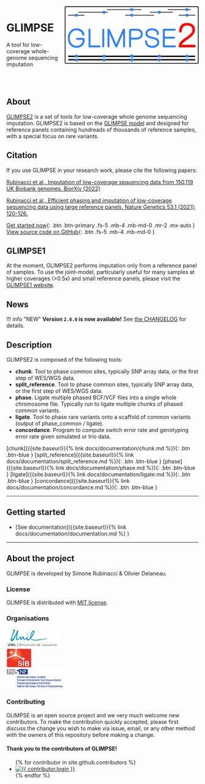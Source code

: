 
<img src="assets/images/branding/glimpse_logo_400x171.png" align="right" alt="GLIMPSE2_logo" style="height:150px">

<div class="tight-paragraphs">
  <h1> GLIMPSE </h1>
  <p>A tool for low-coverage whole-genome sequencing imputation</p>
</div>

<br>
<br>

## About

[GLIMPSE2](https://www.biorxiv.org/content/10.1101/2022.11.28.518213v1) is a set of tools for low-coverage whole genome sequencing imputation. GLIMPSE2 is based on the <a href="https://www.nature.com/articles/s41588-020-00756-0">GLIMPSE model</a> and designed for reference panels containing hundreads of thousands of reference samples, with a special focus on rare variants. 

## Citation

If you use GLIMPSE in your research work, please cite the following papers:

[Rubinacci et al., Imputation of low-coverage sequencing data from 150,119 UK Biobank genomes. BiorXiv (2022)](https://www.biorxiv.org/content/10.1101/2022.11.28.518213v1)

[Rubinacci et al., Efficient phasing and imputation of low-coverage sequencing data using large reference panels. Nature Genetics 53.1 (2021): 120-126.](https://www.nature.com/articles/s41588-020-00756-0)


[Get started now](#getting-started){: .btn .btn-primary .fs-5 .mb-4 .mb-md-0 .mr-2 .mx-auto }
[View source code on GitHub](https://github.com/odelaneau/GLIMPSE){: .btn .fs-5 .mb-4 .mb-md-0 }


## GLIMPSE1

At the moment, GLIMPSE2 performs imputation only from a reference panel of samples. 
To use the joint-model, particularly useful for many samples at higher coverages (>0.5x) and small reference panels, please visit the [GLIMPSE1 website](https://odelaneau.github.io/GLIMPSE/glimpse1/index.html).

## News

!!! info "NEW"
    **Version `2.0.0` is now available!**
    See [the CHANGELOG](https://github.com/odelaneau/GLIMPSE/blob/master/docs/CHANGELOG.md) for details.

## Description

GLIMPSE2 is composed of the following tools:

- **chunk**. Tool to phase common sites, typically SNP array data, or the first step of WES/WGS data.
- **split_reference**. Tool to phase common sites, typically SNP array data, or the first step of WES/WGS data.
- **phase**. Ligate multiple phased BCF/VCF files into a single whole chromosome file. Typically run to ligate multiple chunks of phased common variants.
- **ligate**. Tool to phase rare variants onto a scaffold of common variants (output of phase_common / ligate).
- **concordance**. Program to compute switch error rate and genotyping error rate given simulated or trio data.

[chunk]({{site.baseurl}}{% link docs/documentation/chunk.md %}){: .btn .btn-blue }
[split_reference]({{site.baseurl}}{% link docs/documentation/split_reference.md %}){: .btn .btn-blue }
[phase]({{site.baseurl}}{% link docs/documentation/phase.md %}){: .btn .btn-blue }
[ligate]({{site.baseurl}}{% link docs/documentation/ligate.md %}){: .btn .btn-blue }
[concordance]({{site.baseurl}}{% link docs/documentation/concordance.md %}){: .btn .btn-blue  }

---

## Getting started

- [See documentation]({{site.baseurl}}{% link docs/documentation/documentation.md  %} )

---

## About the project

GLIMPSE is developed by Simone Rubinacci & Olivier Delaneau.

### License

GLIMPSE is distributed with [MIT license](https://github.com/odelaneau/GLIMPSE/blob/master/LICENSE).

### Organisations

<div class="logo-bar">
  <div class="logo"><a href="https://www.unil.ch/index.html"><img src="assets/images/lausanne_logo.jpg" alt="unil" style="height:50px"></a></div>
  <div class="logo"><a href="https://www.sib.swiss/"><img src="assets/images/sib_logo.jpg" alt="sib" style="height:50px"></a></div>
  <div class="logo"><a href="https://www.snf.ch/en/Pages/default.aspx"><img src="assets/images/snf.gif" alt="snf" style="height:50px"></a></div>
</div>

### Contributing

GLIMPSE is an open source project and we very much welcome new contributors. To make the contribution quickly accepted, please first discuss the change you wish to make via issue,
email, or any other method with the owners of this repository before making a change.

#### Thank you to the contributors of GLIMPSE!

<ul class="list-style-none">
{% for contributor in site.github.contributors %}
  <li class="d-inline-block mr-1">
     <a href="{{ contributor.html_url }}"><img src="{{ contributor.avatar_url }}" width="32" height="32" alt="{{ contributor.login }}"/></a>
  </li>
{% endfor %}
</ul>
